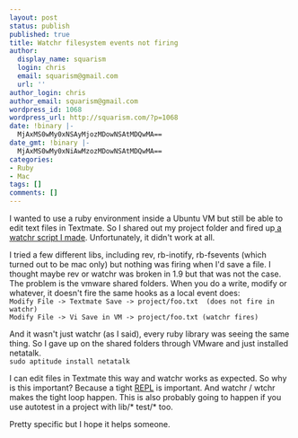 ```yaml
---
layout: post
status: publish
published: true
title: Watchr filesystem events not firing
author:
  display_name: squarism
  login: chris
  email: squarism@gmail.com
  url: ''
author_login: chris
author_email: squarism@gmail.com
wordpress_id: 1068
wordpress_url: http://squarism.com/?p=1068
date: !binary |-
  MjAxMS0wMy0xNSAyMjozMDowNSAtMDQwMA==
date_gmt: !binary |-
  MjAxMS0wMy0xNiAwMzozMDowNSAtMDQwMA==
categories:
- Ruby
- Mac
tags: []
comments: []
---
```

<p>I wanted to use a ruby environment inside a Ubuntu VM but still be able to edit text files in Textmate.  So I shared out my project folder and fired up<a href="https://gist.github.com/821247"> a watchr script I made</a>.  Unfortunately, it didn't work at all.</p>
<p>I tried a few different libs, including rev, rb-inotify, rb-fsevents (which turned out to be mac only) but nothing was firing when I'd save a file.  I thought maybe rev or watchr was broken in 1.9 but that was not the case.  The problem is the vmware shared folders.  When you do a write, modify or whatever, it doesn't fire the same hooks as a local event does:
<code>
Modify File -> Textmate Save -> project/foo.txt  (does not fire in watchr)
Modify File -> Vi Save in VM -> project/foo.txt (watchr fires)
</code></p>
<p>And it wasn't just watchr (as I said), every ruby library was seeing the same thing.  So I gave up on the shared folders through VMware and just installed netatalk.
<code>
sudo aptitude install netatalk
</code></p>
<p>I can edit files in Textmate this way and watchr works as expected.  So why is this important?  Because a tight <a href="http://en.wikipedia.org/wiki/Read-eval-print_loop">REPL</a> is important.  And watchr / wtchr makes the tight loop happen.  This is also probably going to happen if you use autotest in a project with lib/* test/* too.</p>
<p>Pretty specific but I hope it helps someone.</p>
